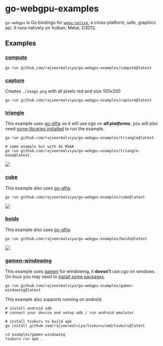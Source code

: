 # go-webgpu-examples

`go-webgpu` is Go bindings for [`wgpu-native`](https://github.com/gfx-rs/wgpu-native), a cross-platform, safe, graphics api. It runs natively on Vulkan, Metal, D3D12.

## Examples

### [compute](./compute/main.go)

```shell
go run github.com/rajveermalviya/go-webgpu-examples/compute@latest
```

### [capture](./capture/main.go)

Creates `./image.png` with all pixels red and size 100x200

```shell
go run github.com/rajveermalviya/go-webgpu-examples/capture@latest
```

### [triangle](./triangle/main.go)

This example uses [go-glfw](https://github.com/go-gl/glfw) so it will use cgo on **_all platforms_**, you will also need
[some libraries installed](https://github.com/go-gl/glfw#installation) to run the example.

```shell
go run github.com/rajveermalviya/go-webgpu-examples/triangle@latest

# same example but with 4x MSAA
go run github.com/rajveermalviya/go-webgpu-examples/triangle-msaa@latest
```

![](./triangle/image-msaa.png)

### [cube](./cube/main.go)

This example also uses [go-glfw](https://github.com/go-gl/glfw).

```shell
go run github.com/rajveermalviya/go-webgpu-examples/cube@latest
```

![](./cube/image-msaa.png)

### [boids](./boids/main.go)

This example also uses [go-glfw](https://github.com/go-gl/glfw).

```shell
go run github.com/rajveermalviya/go-webgpu-examples/boids@latest
```

![](./boids/image-msaa.png)

### [gamen-windowing](./gamen-windowing/main.go)

This example uses [gamen](https://github.com/rajveermalviya/gamen) for windowing, it **doesn't** use cgo on windows. On linux you may need to [install some packages](https://github.com/rajveermalviya/gamen#linux).

```shell
go run github.com/rajveermalviya/go-webgpu-examples/gamen-windowing@latest
```

This example also supports running on android.

```shell
# install android sdk
# connect your device and setup adb / run android emulator

# install tsukuru to build apk
go install github.com/rajveermalviya/tsukuru/cmd/tsukuru@latest

cd examples/gamen-windowing
tsukuru run apk .
```
